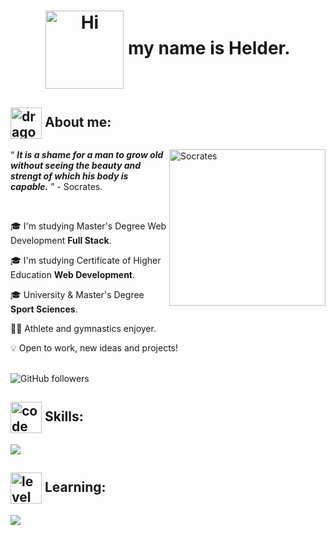 <h1 align="center">
  <img
    src="https://media3.giphy.com/media/v1.Y2lkPTc5MGI3NjExNzVqdzZkZmRsN2RjMG4xbnB6bXZpcDltdzA2MzRyNDdncGhxeThyNyZlcD12MV9pbnRlcm5hbF9naWZfYnlfaWQmY3Q9cw/mYxaNIP9suGG4murEa/giphy.webp"
    alt="Hi" width="125" align="center" />
  my name is Helder.
</h1>
<h2 align="left">
  <img
    src="https://media0.giphy.com/media/v1.Y2lkPTc5MGI3NjExOWozYTQ2bXp5NTExZ3htYmpveDQzOXp0ZzU3cmU3M2VqdW1xanMzZyZlcD12MV9pbnRlcm5hbF9naWZfYnlfaWQmY3Q9cw/Vf7wDG3P2Wakmy4Vwj/giphy.webp"
    alt="dragon ball" width="50" align="center" />
  About me:
</h2>
<div class="about-me">
  <img
    src="https://media4.giphy.com/media/3Wvm8u2SX1RqtUHy20/200.webp?cid=790b76116h8v0mupilgs84rv4798qgbkg0kkpquw7zmfzd3s&ep=v1_stickers_search&rid=200.webp&ct=s"
    alt="Socrates" width="250" align="right" />
  <p>
    <q align="center">
      <i><strong>It is a shame for a man to grow old without seeing the beauty and strengt of which his body is
          capable.</strong></i>
    </q>
    - Socrates.
  </p>
  <br />
  <p>🎓 I'm studying Master's Degree Web Development <strong>Full Stack</strong>.</p>
  <p>🎓 I'm studying Certificate of Higher Education <strong>Web Development</strong>.</p>
  <p>🎓 University & Master's Degree <strong>Sport Sciences</strong>.</p>
  <p>🤸‍♂️ Athlete and gymnastics enjoyer.</p>
  <p>💡 Open to work, new ideas and projects!</p>
</div>
<br />
<img alt="GitHub followers" src="https://img.shields.io/github/followers/theHELDERscrolls?style=social&logoSize=auto">
<h2>
  <img
    src="https://media1.giphy.com/media/v1.Y2lkPTc5MGI3NjExdTRzZjdkcnI2dmd5M3B0cTgxMThvNjdncnR5YTgyengwdjJmNjA3ZiZlcD12MV9pbnRlcm5hbF9naWZfYnlfaWQmY3Q9cw/trN83pDD8yRDHBGfl3/giphy.webp"
    alt="code tag" width="50" align="center">
  Skills:
</h2>
<p align="left">
  <a href="https://skillicons.dev">
    <img src="https://skillicons.dev/icons?i=css,git,html" />
  </a>
</p>
<h2>
  <img
    src="https://media4.giphy.com/media/v1.Y2lkPTc5MGI3NjExMzYwcDl5dHpmZm4yNmFrOWw5Z2NkNWtiOHFmcHM2OXo5eHh2NDM4dCZlcD12MV9pbnRlcm5hbF9naWZfYnlfaWQmY3Q9cw/yGjmoMPc31ixmSC8rQ/giphy.webp"
    alt="level up" width="50" align="center">
  Learning:
</h2>
<p align="left">
  <a href="https://skillicons.dev">
    <img src="https://skillicons.dev/icons?i=js,figma" />
  </a>
</p>
